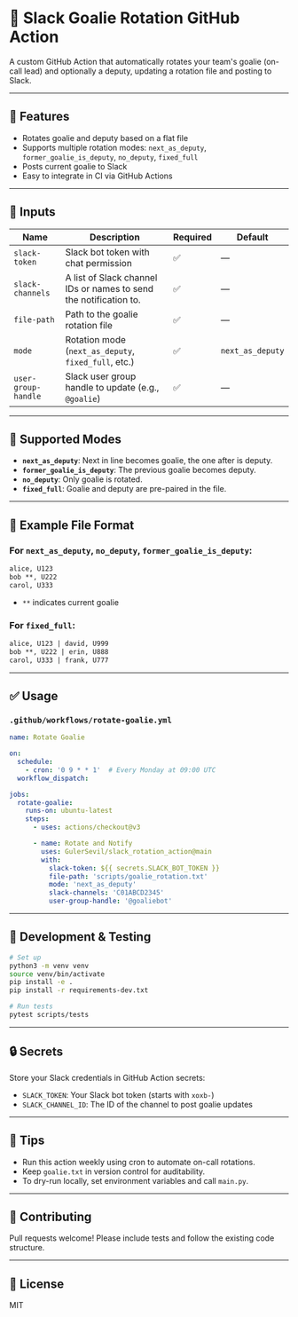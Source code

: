 
# 🥅 Slack Goalie Rotation GitHub Action

A custom GitHub Action that automatically rotates your team's goalie (on-call lead) and optionally a deputy, updating a rotation file and posting to Slack.

---

## 🚀 Features

- Rotates goalie and deputy based on a flat file
- Supports multiple rotation modes: `next_as_deputy`, `former_goalie_is_deputy`, `no_deputy`, `fixed_full`
- Posts current goalie to Slack
- Easy to integrate in CI via GitHub Actions

---

## 🧩 Inputs

| Name                | Description                                                       | Required | Default         |
|---------------------|-------------------------------------------------------------------|----------|-----------------|
| `slack-token`       | Slack bot token with chat permission                              | ✅       | —               |
| `slack-channels`    | A list of Slack channel IDs or names to send the notification to.                           | ✅       | —               |
| `file-path`         | Path to the goalie rotation file                                  | ✅       | —               |
| `mode`              | Rotation mode (`next_as_deputy`, `fixed_full`, etc.)              | ✅       | `next_as_deputy` |
| `user-group-handle` | Slack user group handle to update (e.g., `@goalie`)              | ✅  | —                 |

---

## 🧪 Supported Modes

- **`next_as_deputy`**: Next in line becomes goalie, the one after is deputy.
- **`former_goalie_is_deputy`**: The previous goalie becomes deputy.
- **`no_deputy`**: Only goalie is rotated.
- **`fixed_full`**: Goalie and deputy are pre-paired in the file.

---

## 📂 Example File Format

### For `next_as_deputy`, `no_deputy`, `former_goalie_is_deputy`:

```txt
alice, U123
bob **, U222
carol, U333
```

- `**` indicates current goalie

### For `fixed_full`:

```txt
alice, U123 | david, U999
bob **, U222 | erin, U888
carol, U333 | frank, U777
```

---

## ✅ Usage

### `.github/workflows/rotate-goalie.yml`

```yaml
name: Rotate Goalie

on:
  schedule:
    - cron: '0 9 * * 1'  # Every Monday at 09:00 UTC
  workflow_dispatch:

jobs:
  rotate-goalie:
    runs-on: ubuntu-latest
    steps:
      - uses: actions/checkout@v3

      - name: Rotate and Notify
        uses: GulerSevil/slack_rotation_action@main
        with:
          slack-token: ${{ secrets.SLACK_BOT_TOKEN }}
          file-path: 'scripts/goalie_rotation.txt'
          mode: 'next_as_deputy'
          slack-channels: 'C01ABCD2345'
          user-group-handle: '@goaliebot'

```

---

## 🧪 Development & Testing

```bash
# Set up
python3 -m venv venv
source venv/bin/activate
pip install -e .
pip install -r requirements-dev.txt

# Run tests
pytest scripts/tests
```

---

## 🔒 Secrets

Store your Slack credentials in GitHub Action secrets:

- `SLACK_TOKEN`: Your Slack bot token (starts with `xoxb-`)
- `SLACK_CHANNEL_ID`: The ID of the channel to post goalie updates

---

## 🧠 Tips

- Run this action weekly using cron to automate on-call rotations.
- Keep `goalie.txt` in version control for auditability.
- To dry-run locally, set environment variables and call `main.py`.

---

## 👥 Contributing

Pull requests welcome! Please include tests and follow the existing code structure.

---

## 📄 License

MIT
